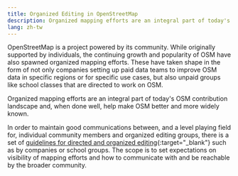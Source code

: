 ```yaml
---
title: Organized Editing in OpenStreetMap
description: Organized mapping efforts are an integral part of today's OSM contribution landscape …
lang: zh-tw
---
```


OpenStreetMap is a project powered by its community. While originally supported by individuals, the continuing growth and popularity of OSM have also spawned organized mapping efforts. These have taken shape in the form of not only companies setting up paid data teams to improve OSM data in specific regions or for specific use cases, but also unpaid groups like school classes that are directed to work on OSM.

Organized mapping efforts are an integral part of today's OSM contribution landscape and, when done well, help make OSM better and more widely known.

In order to maintain good communications between, and a level playing field for, individual community members and organized editing groups, there is a set of [guidelines for directed and organized editing](https://wiki.openstreetmap.org/wiki/Organised_Editing_Guidelines){:target="_blank"} such as by companies or school groups. The scope is to set expectations on visibility of mapping efforts and how to communicate with and be reachable by the broader community.

